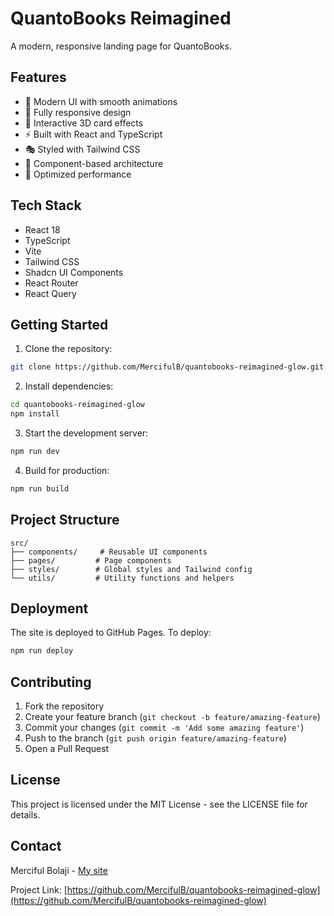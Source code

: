 # QuantoBooks Reimagined

A modern, responsive landing page for QuantoBooks.

## Features

- 🎨 Modern UI with smooth animations
- 📱 Fully responsive design
- 🎯 Interactive 3D card effects
- ⚡ Built with React and TypeScript
- 🎭 Styled with Tailwind CSS
- 🧩 Component-based architecture
- 🚀 Optimized performance

## Tech Stack

- React 18
- TypeScript
- Vite
- Tailwind CSS
- Shadcn UI Components
- React Router
- React Query

## Getting Started

1. Clone the repository:
```bash
git clone https://github.com/MercifulB/quantobooks-reimagined-glow.git
```

2. Install dependencies:
```bash
cd quantobooks-reimagined-glow
npm install
```

3. Start the development server:
```bash
npm run dev
```

4. Build for production:
```bash
npm run build
```

## Project Structure

```
src/
├── components/     # Reusable UI components
├── pages/         # Page components
├── styles/        # Global styles and Tailwind config
└── utils/         # Utility functions and helpers
```

## Deployment

The site is deployed to GitHub Pages. To deploy:

```bash
npm run deploy
```

## Contributing

1. Fork the repository
2. Create your feature branch (`git checkout -b feature/amazing-feature`)
3. Commit your changes (`git commit -m 'Add some amazing feature'`)
4. Push to the branch (`git push origin feature/amazing-feature`)
5. Open a Pull Request

## License

This project is licensed under the MIT License - see the LICENSE file for details.

## Contact

Merciful Bolaji - [My site](https://mercifulbolaji.netlify.app/)

Project Link: [https://github.com/MercifulB/quantobooks-reimagined-glow](https://github.com/MercifulB/quantobooks-reimagined-glow)
